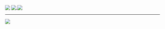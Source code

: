 <img align="center" src="https://user-images.githubusercontent.com/24271196/94273392-50380700-ff7f-11ea-974a-1cdd7ba0c967.png" />

<a href="https://github.com/anuraghazra/github-readme-stats">
  <img align="center" src="https://github-readme-stats.vercel.app/api?username=yuto51942&show_icons=true&count_private=true&theme=nord&line_height=20&count_private=true&include_all_commits=true" />
</a>
<a href="https://github.com/anuraghazra/github-readme-stats">
  <img align="center" src="https://github-readme-stats.vercel.app/api/top-langs/?username=yuto51942&layout=compact&theme=nord" />
</a>

---

<a href="https://github.com/ryo-ma/github-profile-trophy">
  <img align="center" src="https://github-profile-trophy.vercel.app/?username=yuto51942&theme=nord&column=7&margin-w=15" />
</a>
